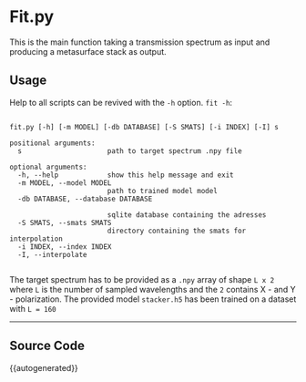 # Fit.py
This is the main function taking a transmission spectrum as input and producing a metasurface stack as output.

## Usage
Help to all scripts can be revived with the `-h` option. `fit -h`:

<pre><code>
fit.py [-h] [-m MODEL] [-db DATABASE] [-S SMATS] [-i INDEX] [-I] s

positional arguments:
  s                     path to target spectrum .npy file

optional arguments:
  -h, --help            show this help message and exit
  -m MODEL, --model MODEL
                        path to trained model model
  -db DATABASE, --database DATABASE

                        sqlite database containing the adresses
  -S SMATS, --smats SMATS
                        directory containing the smats for interpolation
  -i INDEX, --index INDEX
  -I, --interpolate
 </code></pre>

The target spectrum has to be provided as a `.npy` array of shape `L x 2` where `L` is the number of sampled wavelengths and the `2` contains X - and Y - polarization. The provided model `stacker.h5` has been trained on a dataset with `L = 160`

___

## Source Code



{{autogenerated}}
